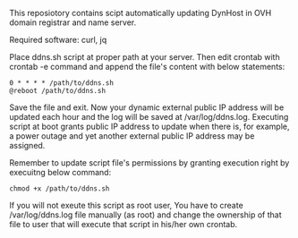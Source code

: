 This reposiotory contains scipt automatically updating DynHost in OVH domain registrar and name server.

Required software: curl, jq

Place ddns.sh script at proper path at your server. Then edit crontab with crontab -e command and append the file's content with below statements:
```
0 * * * * /path/to/ddns.sh
@reboot /path/to/ddns.sh
```
Save the file and exit. Now your dynamic external public IP address will be updated each hour and the log will be saved at /var/log/ddns.log. Executing script at boot grants public IP address to update when there is, for example, a power outage and yet another external public IP address may be assigned.

Remember to update script file's permissions by granting execution right by execuitng below command:
```
chmod +x /path/to/ddns.sh
```
If you will not exeute this script as root user, You have to create /var/log/ddns.log file manually (as root) and change the ownership of that file to user that will execute that script in his/her own crontab.